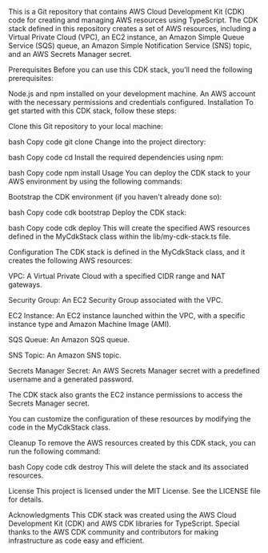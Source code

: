 This is a Git repository that contains AWS Cloud Development Kit (CDK) code for creating and managing AWS resources using TypeScript. The CDK stack defined in this repository creates a set of AWS resources, including a Virtual Private Cloud (VPC), an EC2 instance, an Amazon Simple Queue Service (SQS) queue, an Amazon Simple Notification Service (SNS) topic, and an AWS Secrets Manager secret.

Prerequisites
Before you can use this CDK stack, you'll need the following prerequisites:

Node.js and npm installed on your development machine.
An AWS account with the necessary permissions and credentials configured.
Installation
To get started with this CDK stack, follow these steps:

Clone this Git repository to your local machine:

bash
Copy code
git clone <repository-url>
Change into the project directory:

bash
Copy code
cd <repository-directory>
Install the required dependencies using npm:

bash
Copy code
npm install
Usage
You can deploy the CDK stack to your AWS environment by using the following commands:

Bootstrap the CDK environment (if you haven't already done so):

bash
Copy code
cdk bootstrap
Deploy the CDK stack:

bash
Copy code
cdk deploy
This will create the specified AWS resources defined in the MyCdkStack class within the lib/my-cdk-stack.ts file.

Configuration
The CDK stack is defined in the MyCdkStack class, and it creates the following AWS resources:

VPC: A Virtual Private Cloud with a specified CIDR range and NAT gateways.

Security Group: An EC2 Security Group associated with the VPC.

EC2 Instance: An EC2 instance launched within the VPC, with a specific instance type and Amazon Machine Image (AMI).

SQS Queue: An Amazon SQS queue.

SNS Topic: An Amazon SNS topic.

Secrets Manager Secret: An AWS Secrets Manager secret with a predefined username and a generated password.

The CDK stack also grants the EC2 instance permissions to access the Secrets Manager secret.

You can customize the configuration of these resources by modifying the code in the MyCdkStack class.

Cleanup
To remove the AWS resources created by this CDK stack, you can run the following command:

bash
Copy code
cdk destroy
This will delete the stack and its associated resources.

License
This project is licensed under the MIT License. See the LICENSE file for details.

Acknowledgments
This CDK stack was created using the AWS Cloud Development Kit (CDK) and AWS CDK libraries for TypeScript. Special thanks to the AWS CDK community and contributors for making infrastructure as code easy and efficient.
